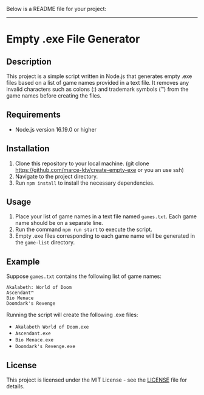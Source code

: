 Below is a README file for your project:

---

# Empty .exe File Generator

## Description

This project is a simple script written in Node.js that generates empty .exe files based on a list of game names provided in a text file. It removes any invalid characters such as colons (:) and trademark symbols (™) from the game names before creating the files.

## Requirements

- Node.js version 16.19.0 or higher

## Installation

1. Clone this repository to your local machine. (git clone https://github.com/marce-ldv/create-empty-exe or you an use ssh)
2. Navigate to the project directory.
3. Run `npm install` to install the necessary dependencies.

## Usage

1. Place your list of game names in a text file named `games.txt`. Each game name should be on a separate line.
2. Run the command `npm run start` to execute the script.
3. Empty .exe files corresponding to each game name will be generated in the `game-list` directory.

## Example

Suppose `games.txt` contains the following list of game names:

```
Akalabeth: World of Doom
Ascendant™
Bio Menace
Doomdark's Revenge
```

Running the script will create the following .exe files:

- `Akalabeth World of Doom.exe`
- `Ascendant.exe`
- `Bio Menace.exe`
- `Doomdark's Revenge.exe`

## License

This project is licensed under the MIT License - see the [LICENSE](LICENSE) file for details.
